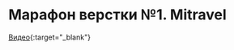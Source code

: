 # Марафон верстки №1. Mitravel
[Видео](https://www.youtube.com/playlist?list=PLCMvV-acWe2A9tnbX678kJ5j9KdHtZSnV "Перейти к плейлисту"){:target="_blank"}
